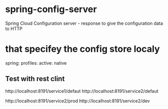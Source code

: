 # spring-config-server
Spring Cloud Configuration server - response to give the configuration data to HTTP

# that specifey the config store localy   
spring:
  profiles:
    active: native
  
## Test with rest clint 

http://localhost:8191/service1/defaut
http://localhost:8191/service2/defaut

http://localhost:8191/service2/prod
http://localhost:8191/service2/dev